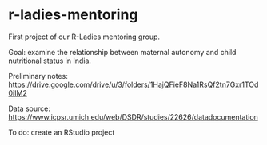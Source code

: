# r-ladies-mentoring

First project of our R-Ladies mentoring group.

Goal: examine the relationship between maternal autonomy and child nutritional status in India. 

Preliminary notes: https://drive.google.com/drive/u/3/folders/1HajQFieF8Na1RsQf2tn7Gxr1TOd0iIM2

Data source: https://www.icpsr.umich.edu/web/DSDR/studies/22626/datadocumentation

To do: create an RStudio project

